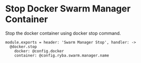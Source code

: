 
# Stop Docker Swarm Manager Container
Stop the docker container using docker stop command.

    module.exports = header: 'Swarm Manager Stop', handler: ->
      @docker.stop
        docker: @config.docker
        container: @config.ryba.swarm.manager.name
      
